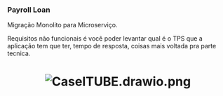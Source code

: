 ### Payroll Loan

Migração Monolito para Microserviço. 

Requisitos não funcionais é você poder levantar qual é o TPS que a aplicação tem que ter, tempo de resposta, coisas mais voltada pra parte tecnica. 

<h1 align="center">
  <img src="https://github.com/MateusMaceedo/Payroll_Loan/blob/main/img/CaseITUBE.drawio.png?raw=true" alt="CaseITUBE.drawio.png">
</h1>
